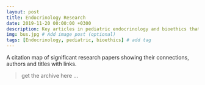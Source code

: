 ```yaml
---
layout: post
title: Endocrinology Research
date: 2019-11-20 00:00:00 +0300
description: Key articles in pediatric endocrinology and bioethics that inform the treatment of pediatric GD  
img: bus.jpg # Add image post (optional)
tags: [Endocrinology, pediatric, bioethics] # add tag
---
```


A citation map of significant research papers showing their connections, authors and titles with links.

> get the archive here ...
